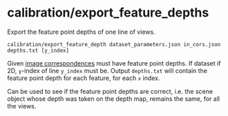 # calibration/export\_feature\_depths

Export the feature point depths of one line of views.

    calibration/export_feature_depth dataset_parameters.json in_cors.json depths.txt [y_index]

Given [image correspondences](../../data/image_correspondences.html) must have feature point depths. If dataset if 2D, `y`-index of line `y_index` must be. Output `depths.txt` will contain the feature point depth for each feature, for each `x` index.

Can be used to see if the feature point depths are correct, i.e. the scene object whose depth was taken on the depth map, remains the same, for all the views.
